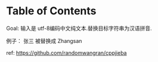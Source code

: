 
# Table of Contents



Goal:
输入是 utf-8编码中文纯文本.替换目标字符串为汉语拼音.

例子：
张三 被替换成 Zhangsan

ref: <https://github.com/randomwangran/cppjieba>

